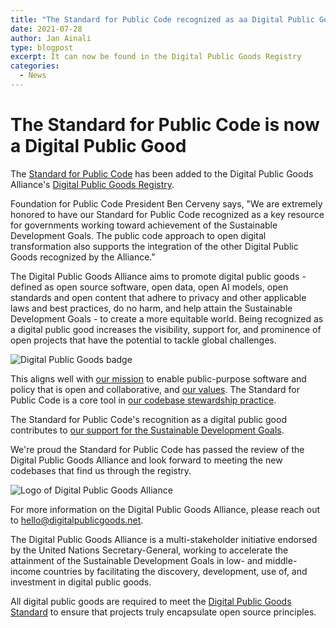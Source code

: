 ```yaml
---
title: "The Standard for Public Code recognized as aa Digital Public Good"
date: 2021-07-28
author: Jan Ainali
type: blogpost
excerpt: It can now be found in the Digital Public Goods Registry
categories:
  - News
---
```


# The Standard for Public Code is now a Digital Public Good

The [Standard for Public Code](https://standard.publiccode.net) has been added to the Digital Public Goods Alliance's [Digital Public Goods Registry](https://digitalpublicgoods.net/registry/).

Foundation for Public Code President Ben Cerveny says, "We are extremely honored to have our Standard for Public Code recognized as a key resource for governments working toward achievement of the Sustainable Development Goals. The public code approach to open digital transformation also supports the integration of the other Digital Public Goods recognized by the Alliance."

The Digital Public Goods Alliance aims to promote digital public goods - defined as open source software, open data, open AI models, open standards and open content that adhere to privacy and other applicable laws and best practices, do no harm, and help attain the Sustainable Development Goals - to create a more equitable world. Being recognized as a digital public good increases the visibility, support for, and prominence of open projects that have the potential to tackle global challenges.

![Digital Public Goods badge]({{site.url}}/assets/DPG-badge.png)

This aligns well with [our mission](https://about.publiccode.net/organization/mission.html) to enable public-purpose software and policy that is open and collaborative, and [our values](https://about.publiccode.net/organization/cultural-values.html). The Standard for Public Code is a core tool in [our codebase stewardship practice](https://publiccode.net/codebase-stewardship/).

The Standard for Public Code's recognition as a digital public good contributes to [our support for the Sustainable Development Goals](https://about.publiccode.net/activities/value-and-impact/sustainable-development-goals.html).

We're proud the Standard for Public Code has passed the review of the Digital Public Goods Alliance and look forward to meeting the new codebases that find us through the registry.

![Logo of Digital Public Goods Alliance]({{site.url}}/assets/DPGA.png)

For more information on the Digital Public Goods Alliance, please reach out to hello@digitalpublicgoods.net.

The Digital Public Goods Alliance is a multi-stakeholder initiative endorsed by the United Nations Secretary-General, working to accelerate the attainment of the Sustainable Development Goals in low- and middle-income countries by facilitating the discovery, development, use of, and investment in digital public goods.

All digital public goods are required to meet the [Digital Public Goods Standard](http://digitalpublicgoods.net/standard/) to ensure that projects truly encapsulate open source principles.
